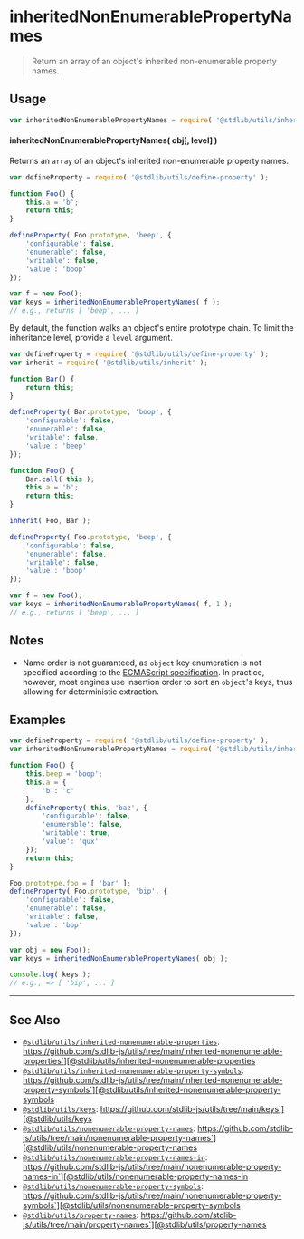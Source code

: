 <!--

@license Apache-2.0

Copyright (c) 2018 The Stdlib Authors.

Licensed under the Apache License, Version 2.0 (the "License");
you may not use this file except in compliance with the License.
You may obtain a copy of the License at

   http://www.apache.org/licenses/LICENSE-2.0

Unless required by applicable law or agreed to in writing, software
distributed under the License is distributed on an "AS IS" BASIS,
WITHOUT WARRANTIES OR CONDITIONS OF ANY KIND, either express or implied.
See the License for the specific language governing permissions and
limitations under the License.

-->

# inheritedNonEnumerablePropertyNames

> Return an array of an object's inherited non-enumerable property names.

<section class="usage">

## Usage

<!-- eslint-disable id-length -->

```javascript
var inheritedNonEnumerablePropertyNames = require( '@stdlib/utils/inherited-nonenumerable-property-names' );
```

#### inheritedNonEnumerablePropertyNames( obj\[, level] )

Returns an `array` of an object's inherited non-enumerable property names.

```javascript
var defineProperty = require( '@stdlib/utils/define-property' );

function Foo() {
    this.a = 'b';
    return this;
}

defineProperty( Foo.prototype, 'beep', {
    'configurable': false,
    'enumerable': false,
    'writable': false,
    'value': 'boop'
});

var f = new Foo();
var keys = inheritedNonEnumerablePropertyNames( f );
// e.g., returns [ 'beep', ... ]
```

By default, the function walks an object's entire prototype chain. To limit the inheritance level, provide a `level` argument.

```javascript
var defineProperty = require( '@stdlib/utils/define-property' );
var inherit = require( '@stdlib/utils/inherit' );

function Bar() {
    return this;
}

defineProperty( Bar.prototype, 'boop', {
    'configurable': false,
    'enumerable': false,
    'writable': false,
    'value': 'beep'
});

function Foo() {
    Bar.call( this );
    this.a = 'b';
    return this;
}

inherit( Foo, Bar );

defineProperty( Foo.prototype, 'beep', {
    'configurable': false,
    'enumerable': false,
    'writable': false,
    'value': 'boop'
});

var f = new Foo();
var keys = inheritedNonEnumerablePropertyNames( f, 1 );
// e.g., returns [ 'beep', ... ]
```

</section>

<!-- /.usage -->

<section class="notes">

## Notes

-   Name order is not guaranteed, as `object` key enumeration is not specified according to the [ECMAScript specification][ecma-262-for-in]. In practice, however, most engines use insertion order to sort an `object`'s keys, thus allowing for deterministic extraction.

</section>

<!-- /.notes -->

<section class="examples">

## Examples

<!-- eslint-disable id-length -->

<!-- eslint no-undef: "error" -->

```javascript
var defineProperty = require( '@stdlib/utils/define-property' );
var inheritedNonEnumerablePropertyNames = require( '@stdlib/utils/inherited-nonenumerable-property-names' );

function Foo() {
    this.beep = 'boop';
    this.a = {
        'b': 'c'
    };
    defineProperty( this, 'baz', {
        'configurable': false,
        'enumerable': false,
        'writable': true,
        'value': 'qux'
    });
    return this;
}

Foo.prototype.foo = [ 'bar' ];
defineProperty( Foo.prototype, 'bip', {
    'configurable': false,
    'enumerable': false,
    'writable': false,
    'value': 'bop'
});

var obj = new Foo();
var keys = inheritedNonEnumerablePropertyNames( obj );

console.log( keys );
// e.g., => [ 'bip', ... ]
```

</section>

<!-- /.examples -->

<!-- Section for related `stdlib` packages. Do not manually edit this section, as it is automatically populated. -->

<section class="related">

* * *

## See Also

-   [`@stdlib/utils/inherited-nonenumerable-properties`][@stdlib/utils/inherited-nonenumerable-properties]: https://github.com/stdlib-js/utils/tree/main/inherited-nonenumerable-properties`][@stdlib/utils/inherited-nonenumerable-properties
-   [`@stdlib/utils/inherited-nonenumerable-property-symbols`][@stdlib/utils/inherited-nonenumerable-property-symbols]: https://github.com/stdlib-js/utils/tree/main/inherited-nonenumerable-property-symbols`][@stdlib/utils/inherited-nonenumerable-property-symbols
-   [`@stdlib/utils/keys`][@stdlib/utils/keys]: https://github.com/stdlib-js/utils/tree/main/keys`][@stdlib/utils/keys
-   [`@stdlib/utils/nonenumerable-property-names`][@stdlib/utils/nonenumerable-property-names]: https://github.com/stdlib-js/utils/tree/main/nonenumerable-property-names`][@stdlib/utils/nonenumerable-property-names
-   [`@stdlib/utils/nonenumerable-property-names-in`][@stdlib/utils/nonenumerable-property-names-in]: https://github.com/stdlib-js/utils/tree/main/nonenumerable-property-names-in`][@stdlib/utils/nonenumerable-property-names-in
-   [`@stdlib/utils/nonenumerable-property-symbols`][@stdlib/utils/nonenumerable-property-symbols]: https://github.com/stdlib-js/utils/tree/main/nonenumerable-property-symbols`][@stdlib/utils/nonenumerable-property-symbols
-   [`@stdlib/utils/property-names`][@stdlib/utils/property-names]: https://github.com/stdlib-js/utils/tree/main/property-names`][@stdlib/utils/property-names

</section>

<!-- /.related -->

<!-- Section for all links. Make sure to keep an empty line after the `section` element and another before the `/section` close. -->

<section class="links">

[ecma-262-for-in]: http://www.ecma-international.org/ecma-262/5.1/#sec-12.6.4

<!-- <related-links> -->

[@stdlib/utils/inherited-nonenumerable-properties]: https://github.com/stdlib-js/utils/tree/main/inherited-nonenumerable-properties

[@stdlib/utils/inherited-nonenumerable-property-symbols]: https://github.com/stdlib-js/utils/tree/main/inherited-nonenumerable-property-symbols

[@stdlib/utils/keys]: https://github.com/stdlib-js/utils/tree/main/keys

[@stdlib/utils/nonenumerable-property-names]: https://github.com/stdlib-js/utils/tree/main/nonenumerable-property-names

[@stdlib/utils/nonenumerable-property-names-in]: https://github.com/stdlib-js/utils/tree/main/nonenumerable-property-names-in

[@stdlib/utils/nonenumerable-property-symbols]: https://github.com/stdlib-js/utils/tree/main/nonenumerable-property-symbols

[@stdlib/utils/property-names]: https://github.com/stdlib-js/utils/tree/main/property-names

<!-- </related-links> -->

</section>

<!-- /.links -->
